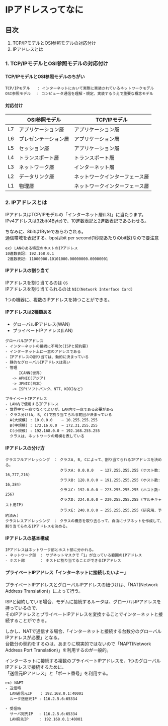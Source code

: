 # IPアドレスってなに

## 目次
1. TCP/IPモデルとOSI参照モデルの対応付け
2. IPアドレスとは  

### 1. TCP/IPモデルとOSI参照モデルの対応付け
#### TCP/IPモデルとOSI参照モデルのちがい
```
TCP/IPモデル　　: インターネットにおいて実際に実装されているネットワークモデル 
OSI参照モデル　 : コンピュータ通信を理解・規定、実装するうえで重要な概念モデル
```  
  
#### 対応付け
|       |  OSI参照モデル  |  TCP/IPモデル  |
| ----  | ----  | ----  |
| L7      |  アプリケーション層   |  アプリケーション層   |
| L6      |  プレゼンテーション層   |  アプリケーション層   |
| L5      |  セッション層   |  アプリケーション層   |
| L4      |  トランスポート層   |  トランスポート層   |
| L3      |  ネットワーク層   |  インターネット層   |
| L2      |  データリンク層   |  ネットワークインターフェース層   |
| L1      |  物理層   |  ネットワークインターフェース層   |  
  
  
### 2. IPアドレスとは
IPアドレスはTCP/IPモデルの「インターネット層(L3)」に当たります。  
IPv4アドレスは32bit(4Byte)で、10進数表記と2進数表記であらわせる。  

ちなみに、8bitは1Byteであらわされる。  
通信帯域を表記する、bpsはbit per second(1秒間あたりのbit数)なので要注意  
```
ex) LANのある特定のホストのIPアドレス
10進数表記: 192.168.0.1
 2進数表記: 11000000.10101000.00000000.00000001
```  
#### IPアドレスの割り当て  
IPアドレスを割り当てるのは ``` OS ```  
IPアドレスを割り当てられるのは ``` NIC(Network Interface Card) ```  
  
1つの機器に、複数のIPアドレスを持つことができる。  
  
#### IPアドレスは2種類ある  
- グローバルIPアドレス(WAN)  
- プライベートIPアドレス(LAN)  

```
グローバルIPアドレス
- インターネットの接続に不可欠(ISPと契約要)
- インターネット上に一意のアドレスである
- IPアドレスの割り当ては、動的に決まっている
- 静的なグローバルIPアドレスは高い
- 管理
      ICANN(世界)
   -> APNIC(アジア)
   -> JPNIC(日本)
   -> ISP(ソフトバンク、NTT、KDDIなど)
```  
```
プライベートIPアドレス
- LAN内で使用するIPアドレス
- 世界中で一意でなくてよいが、LAN内で一意である必要がある
- クラス分け(A, B, C)で割り当てられる範囲が決まっている
  A(大規模) : 10.0.0.0    ~ 10.255.255.255
  B(中規模) : 172.16.0.0  ~ 172.31.255.255
  C(小規模) : 192.168.0.0 ~ 192.168.255.255
  クラスは、ネットワークの規模を表している
```  

#### IPアドレスの分け方
```
クラスフルアドレッシング　： クラスA, B, Cによって、割り当てられるIPアドレスを決める。
　　　　　　　　　　　　　　 クラスA: 0.0.0.0   ~ 127.255.255.255 (ホスト数: 16,777,216)
　　　　　　　　　　　　　　 クラスB: 128.0.0.0 ~ 191.255.255.255 (ホスト数: 16,384)
　　　　　　　　　　　　　　 クラスC: 192.0.0.0 ~ 223.255.255.255 (ホスト数: 256) 
　　　　　　　　　　　　　　 クラスD: 224.0.0.0 ~ 239.255.255.255 (マルチキャスト用IP)
　　　　　　　　　　　　　　 クラスE: 240.0.0.0 ~ 255.255.255.255 (研究用、予約済み)
クラスレスアドレッシング　： クラスの概念を取り去らって、自由にサブネットを作成して、割り当てられるIPアドレスを決める。
```  

#### IPアドレスの基本構成
```
IPアドレスはネットワーク部とホスト部に分かれる。
- ネットワーク部　： サブネットマスクで「1」が立っている範囲のIPアドレス
- ホスト部　　　　： ホストに割り当てることができるIPアドレス
```  
  
#### プライベートIPアドレス「インターネットに接続したいよー」
プライベートIPアドレスとグローバルIPアドレスの紐づけは、「NAT(Network Address Translation)」によって行う。  
  
ISPと契約している場合、モデムに接続するルータは、グローバルIPアドレスを持っているので、  
そのIPアドレスとプライベートIPアドレスを変換することでインターネットと接続することができる。  

しかし、NATで通信する場合、「インターネットと接続する台数分のグローバルIPアドレスが必要」となる。  
台数分の契約をするのは、あまりに現実的ではないので「NAPT(Network Address Port Translation)」を利用するのが一般的。  
  
インターネットに接続する複数のプライベートIPアドレスを、1つのグローバルIPアドレスで接続するために、  
「送信元IPアドレス」と「ポート番号」を利用する。  

```
ex) NAPT
- 送信時
  LAN送信元IP　  : 192.168.0.1:40001
  ルータ送信元IP : 116.2.5.6:65334

- 受信時
  サーバ宛先IP　 : 116.2.5.6:65334
  LAN宛先IP　　　: 192.168.0.1:40001
```  
